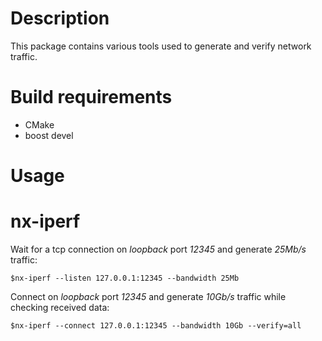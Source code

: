 Description
===========
This package contains various tools used
to generate and verify network traffic.

Build requirements
==================
* CMake
* boost devel

Usage
=====

nx-iperf
======
Wait for a tcp connection on _loopback_ port _12345_ and generate _25Mb/s_ traffic:

    $nx-iperf --listen 127.0.0.1:12345 --bandwidth 25Mb

Connect on _loopback_ port _12345_ and generate _10Gb/s_ traffic while checking received data:

    $nx-iperf --connect 127.0.0.1:12345 --bandwidth 10Gb --verify=all


